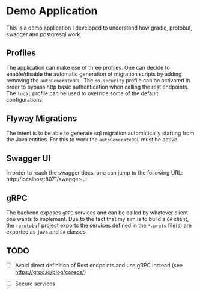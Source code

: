 # Demo Application

This is a demo application I developed to understand how gradle, protobuf, swagger and postgresql work 

## Profiles

The application can make use of three profiles. One can decide to enable/disable the automatic generation of migration scripts by adding removing the `autoGenerateDDL`. 
The `no-security` profile can be activated in order to bypass http basic authentication when calling the rest endpoints. The `local` profile can be used to override some of the default configurations.

## Flyway Migrations

The intent is to be able to generate sql migration automatically starting from the Java entities. For this to work the `autoGenerateDDL` must be active.

## Swagger UI

In order to reach the swagger docs, one can jump to the following URL: http://localhost:8071/swagger-ui

## gRPC

The backend exposes `gRPC` services and can be called by whatever client one wants to implement. Due to the fact that my aim is to build a `C#` client, the `:protobuf` project exports the services defined in the `*.proto` file(s) are exported as `java` and `C#` classes. 

## TODO
- [ ] Avoid direct definition of Rest endpoints and use gRPC instead (see https://grpc.io/blog/coreos/)
- [ ] Secure services 
 